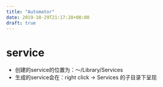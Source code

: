 ```yaml
---
title: "Automator"
date: 2019-10-29T21:17:28+08:00
draft: true
---
```


# service
- 创建的service的位置为：～/Library/Services
- 生成的service会在：right click -> Services 的子目录下呈现

